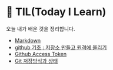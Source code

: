 🌱 TIL(Today I Learn)
===
오늘 내가 배운 것을 정리합니다.

- [Markdown](2023/09/markdown_syntax.md)
- [github 기초 : 저장소 만들고 원격에 올리기](2023/09/github_join.md)
- [Github Access Token](2023/09/github_token.md)
- [Git 저장방식과 상태](2023/09/git_state.md)